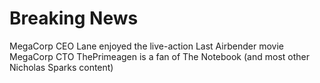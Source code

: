 # Breaking News
MegaCorp CEO Lane enjoyed the live-action Last Airbender movie
MegaCorp CTO ThePrimeagen is a fan of The Notebook (and most other Nicholas Sparks content)
